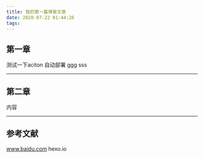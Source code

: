 ```yaml
---
title: 我的第一篇博客文章
date: 2020-07-22 01:44:26
tags:
---
```


## 第一章

测试一下aciton  自动部署
ggg
sss

---

## 第二章

内容

---

## 参考文献

www.baidu.com
hexo.io
